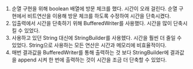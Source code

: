 1. 순열 구현을 위해 boolean 배열에 방문 체크를 했다. 시간이 오래 걸린다. 순열 구현에서 비트연산을 이용해 방문 체크를 하도록 수정하여 시간을 단축시켰다.
2. 입출력에서 시간을 단축하기 위해 BufferedWriter를 사용했다. 시간을 많이 단축시킬 수 있었다.
3. 사용하고 있던 String 대신에 StringBuilder를 사용헸다. 시간을 훨씬 더 줄일 수 있었다. String으로 사용하는 모든 연산은 시간과 메모리에 비효율적이다.
4. 매번 결과값을 BufferedWriter를 통해 출력하는 것 보다 StringBuilder에 결과값을 append 시켜 한 번에 출력하는 것이 시간을 조금 더 단축할 수 있었다.

